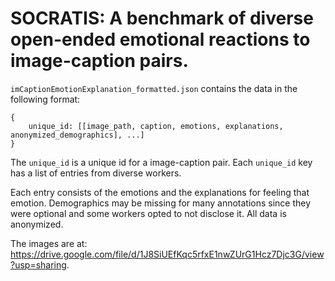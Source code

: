 # SOCRATIS: A benchmark of diverse open-ended emotional reactions to image-caption pairs.

`imCaptionEmotionExplanation_formatted.json` contains the data in the following format:

```
{
    unique_id: [[image_path, caption, emotions, explanations, anonymized_demographics], ...]
}
```

The `unique_id` is a unique id for a image-caption pair. Each `unique_id` key has a list of entries from diverse workers.

Each entry consists of the emotions and the explanations for feeling that emotion. Demographics may be missing for many annotations since they were optional and some workers opted to not disclose it. All data is anonymized. 

The images are at: https://drive.google.com/file/d/1J8SiUEfKqc5rfxE1nwZUrG1Hcz7Djc3G/view?usp=sharing. 